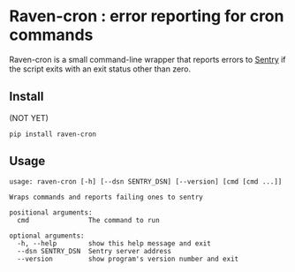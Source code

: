 Raven-cron : error reporting for cron commands
================================================

Raven-cron is a small command-line wrapper that reports errors to
[Sentry](http://getsentry.com) if the script exits with an exit status other
than zero.

Install
-------

(NOT YET)

`pip install raven-cron`

Usage
-----

```
usage: raven-cron [-h] [--dsn SENTRY_DSN] [--version] [cmd [cmd ...]]

Wraps commands and reports failing ones to sentry

positional arguments:
  cmd               The command to run

optional arguments:
  -h, --help        show this help message and exit
  --dsn SENTRY_DSN  Sentry server address
  --version         show program's version number and exit
```
